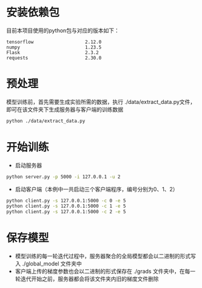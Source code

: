 # 安装依赖包
目前本项目使用的python包与对应的版本如下：
```
tensorflow                   2.12.0
numpy                        1.23.5
Flask                        2.3.2
requests                     2.30.0
```

# 预处理
模型训练前，首先需要生成实验所需的数据，执行 ./data/extract_data.py文件，即可在该文件夹下生成服务器与客户端的训练数据
```sh
python ./data/extract_data.py
```

# 开始训练
- 启动服务器
```sh
python server.py -p 5000 -i 127.0.0.1 -u 2
```
- 启动客户端（本例中一共启动三个客户端程序，编号分别为0、1、2）
```sh
python client.py -s 127.0.0.1:5000 -c 0 -e 5
python client.py -s 127.0.0.1:5000 -c 1 -e 5
python client.py -s 127.0.0.1:5000 -c 2 -e 5
```

# 保存模型
- 模型训练的每一轮迭代过程中，服务器聚合的全局模型都会以二进制的形式写入 ./global_model 文件夹中
- 客户端上传的梯度参数也会以二进制的形式保存在 ./grads 文件夹中，在每一轮迭代开始之前，服务器都会将该文件夹内旧的梯度文件删除